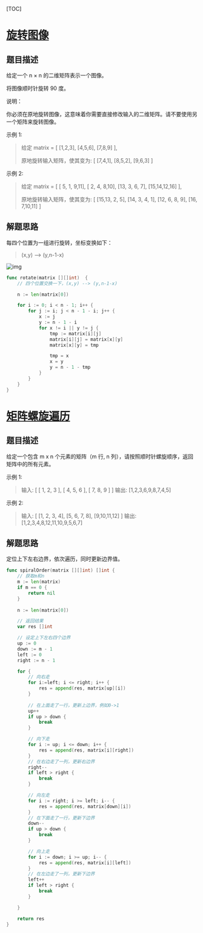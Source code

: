 [TOC]

# [旋转图像](https://leetcode-cn.com/problems/rotate-image/)

## 题目描述

给定一个 n × n 的二维矩阵表示一个图像。

将图像顺时针旋转 90 度。

说明：

你必须在原地旋转图像，这意味着你需要直接修改输入的二维矩阵。请不要使用另一个矩阵来旋转图像。

示例 1:

>  给定 matrix = 
> [
>   [1,2,3],
>   [4,5,6],
>   [7,8,9]
> ],
>
> 原地旋转输入矩阵，使其变为:
> [
>   [7,4,1],
>   [8,5,2],
>   [9,6,3]
> ]

示例 2:

> 给定 matrix =
> [
>   [ 5, 1, 9,11],
>   [ 2, 4, 8,10],
>   [13, 3, 6, 7],
>   [15,14,12,16]
> ], 
>
> 原地旋转输入矩阵，使其变为:
> [
>   [15,13, 2, 5],
>   [14, 3, 4, 1],
>   [12, 6, 8, 9],
>   [16, 7,10,11]
> ]

## 解题思路

每四个位置为一组进行旋转，坐标变换如下：

>  (x,y) --> (y,n-1-x)

![img](https://img2018.cnblogs.com/blog/1324057/201907/1324057-20190726155749296-292719286.png)

```go
func rotate(matrix [][]int)  {
    // 四个位置交换一下，(x,y) --> (y,n-1-x)

    n := len(matrix[0])

    for i := 0; i < n - 1; i++ {
        for j := i; j < n - 1 - i; j++ {
            x := j
            y := n - 1 - i
            for x != i || y != j {
                tmp := matrix[i][j]
                matrix[i][j] = matrix[x][y]
                matrix[x][y] = tmp

                tmp = x
                x = y
                y = n - 1 - tmp
            }
        }
    }
}
```

# [矩阵螺旋遍历](https://leetcode-cn.com/problems/spiral-matrix/)

## 题目描述

给定一个包含 m x n 个元素的矩阵（m 行, n 列），请按照顺时针螺旋顺序，返回矩阵中的所有元素。

示例 1:

> 输入:
[
 [ 1, 2, 3 ],
 [ 4, 5, 6 ],
 [ 7, 8, 9 ]
]
输出: [1,2,3,6,9,8,7,4,5]

示例 2:

> 输入:
> [
>   [1, 2, 3, 4],
>   [5, 6, 7, 8],
>   [9,10,11,12]
> ]
> 输出: [1,2,3,4,8,12,11,10,9,5,6,7]

## 解题思路

定位上下左右边界，依次遍历，同时更新边界值。

```go
func spiralOrder(matrix [][]int) []int {
    // 获取m和n
    m := len(matrix)
    if m == 0 {
        return nil
    }
    
    n := len(matrix[0])

    // 返回结果
    var res []int

    // 设定上下左右四个边界
    up := 0
    down := m - 1
    left := 0
    right := n - 1

    for {
        // 向右走
        for i:=left; i <= right; i++ {
            res = append(res, matrix[up][i])
        }
        
        // 在上面走了一行，更新上边界，例如0->1
        up++
        if up > down {
            break
        }

        // 向下走
        for i := up; i <= down; i++ {
            res = append(res, matrix[i][right])
        }
        // 在右边走了一列，更新右边界
        right--
        if left > right {
            break
        }

        // 向左走
        for i := right; i >= left; i-- {
            res = append(res, matrix[down][i])
        }
        // 在下面走了一行，更新下边界
        down--
        if up > down {
            break
        }

        // 向上走
        for i := down; i >= up; i-- {
            res = append(res, matrix[i][left])
        }
        // 在左边走了一列，更新下边界
        left++
        if left > right {
            break
        }

    }

    return res
}
```

